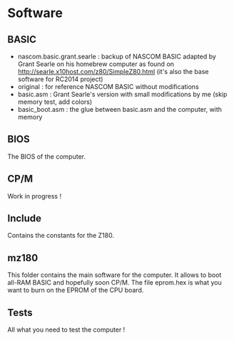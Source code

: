 # Software

## BASIC

* nascom.basic.grant.searle : backup of NASCOM BASIC adapted by Grant Searle on his homebrew computer as found on http://searle.x10host.com/z80/SimpleZ80.html
(it's also the base software for RC2014 project)
* original : for reference NASCOM BASIC without modifications
* basic.asm : Grant Searle's version with small modifications by me (skip memory test, add colors)
* basic_boot.asm : the glue between basic.asm and the computer, with memory

## BIOS

The BIOS of the computer.

## CP/M

Work in progress !

## Include

Contains the constants for the Z180.

## mz180

This folder contains the main software for the computer. It allows to boot all-RAM BASIC and hopefully soon CP/M. 
The file eprom.hex is what you want to burn on the EPROM of the CPU board.

## Tests

All what you need to test the computer !
